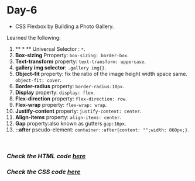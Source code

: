 # Day-6

- CSS Flexbox by Building a Photo Gallery.

Learned the following: 

1. ** * ** Universal Selector : `*`.  
2. **Box-sizing** Prroperty: `box-sizing: border-box`.    
3. **Text-transform** property: `text-transform: uppercase`.  
4. **gallery img selector**: `.gallery img{}`.  
5. **Object-fit** property: fix the ratio of the image height width space same. `object-fit: cover`.  
6. **Border-radius** property: `border-radius:10px`.  
7. **Display** property: `display: flex`.  
8. **Flex-direction** property: `flex-direction: row`.  
9. **Flex-wrap** property: `flex-wrap: wrap`.  
10. **Justify-content** property: `justify-content: center`.  
11. **Align-items** property: `align-items: center`.  
12. **Gap** property:also known as gutters `gap:16px`.  
13. **::after** pseudo-element: `container::after{content: "";width: 860px;}`. 

<br>

### <i>Check the HTML code [here](./index.html)</i>  
### <i>Check the CSS code [here](./styles.css)</i> 